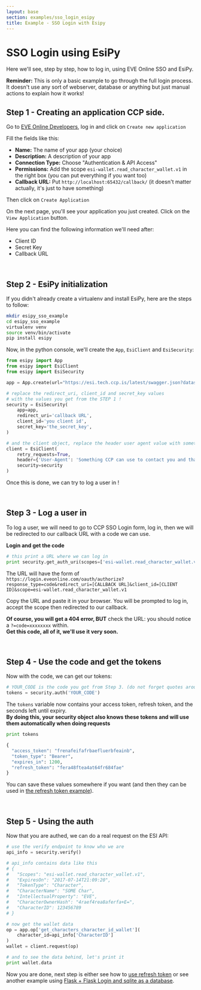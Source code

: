 ```yaml
---
layout: base
section: examples/sso_login_esipy
title: Example - SSO Login with Esipy
---
```

# SSO Login using EsiPy

Here we'll see, step by step, how to log in, using EVE Online SSO and EsiPy.

<div class="alert alert-dismissible alert-info">
    <strong>Reminder:</strong> This is only a basic example to go through the full login process. <br>
    It doesn't use any sort of webserver, database or anything but just manual actions to explain how it works!
</div>

## Step 1 - Creating an application CCP side.

Go to [EVE Online Developers](https://developers.eveonline.com/applications), log in and click on `Create new application`

Fill the fields like this:

* __Name:__ The name of your app (your choice)
* __Description:__ A description of your app
* __Connection Type:__ Choose "Authentication & API Access"
* __Permissions:__ Add the scope `esi-wallet.read_character_wallet.v1` in the right box (you can put everything if you want too)
* __Callback URL:__ Put `http://localhost:65432/callback/` (it doesn't matter actually, it's just to have something)

Then click on `Create Application`

On the next page, you'll see your application you just created. Click on the `View Application` button.

Here you can find the following information we'll need after: 

* Client ID
* Secret Key
* Callback URL

&nbsp;

## Step 2 - EsiPy initialization

If you didn't already create a virtualenv and install EsiPy, here are the steps to follow:

```bash
mkdir esipy_sso_example
cd esipy_sso_example
virtualenv venv
source venv/bin/activate
pip install esipy
```

Now, in the python console, we'll create the `App`, `EsiClient` and `EsiSecurity`:

```python
from esipy import App
from esipy import EsiClient
from esipy import EsiSecurity

app = App.create(url="https://esi.tech.ccp.is/latest/swagger.json?datasource=tranquility")

# replace the redirect_uri, client_id and secret_key values
# with the values you get from the STEP 1 !
security = EsiSecurity(
    app=app,
    redirect_uri='callback URL',
    client_id='you client id',
    secret_key='the_secret_key',
)

# and the client object, replace the header user agent value with something reliable !
client = EsiClient(
    retry_requests=True,
    header={'User-Agent': 'Something CCP can use to contact you and that define your app'},
    security=security
)
```

Once this is done, we can try to log a user in !

&nbsp;

## Step 3 - Log a user in

To log a user, we will need to go to CCP SSO Login form, log in, then we will be redirected to our callback URL with a code we can use.

__Login and get the code__

```python
# this print a URL where we can log in
print security.get_auth_uri(scopes=['esi-wallet.read_character_wallet.v1'])
```

The URL will have the form of <br>
```https://login.eveonline.com/oauth/authorize?response_type=code&redirect_uri=[CALLBACK URL]&client_id=[CLIENT ID]&scope=esi-wallet.read_character_wallet.v1```

Copy the URL and paste it in your browser. You will be prompted to log in, accept the scope then redirected to our callback.

__Of course, you will get a 404 error, BUT__ check the URL: you should notice a `?=code=xxxxxxxx` within. <br>
__Get this code, all of it, we'll use it very soon.__

&nbsp;

## Step 4 - Use the code and get the tokens

Now with the code, we can get our tokens:

```python
# YOUR_CODE is the code you got from Step 3. (do not forget quotes around it)
tokens = security.auth('YOUR_CODE')
```

The `tokens` variable now contains your access token, refresh token, and the seconds left until expiry.<br>
__By doing this, your security object also knows these tokens and will use them automatically when doing requests__

```python
print tokens

{
  "access_token": "frenafeifafrbaefluerbfeainb",
  "token_type": "Bearer",
  "expires_in": 1200,
  "refresh_token": "fera48ftea4at64fr684fae"
}
```

You can save these values somewhere if you want (and then they can be used in [the refresh token example](/EsiPy/examples/using_refresh_token/)).

&nbsp;

## Step 5 - Using the auth

Now that you are authed, we can do a real request on the ESI API: 

```python
# use the verify endpoint to know who we are
api_info = security.verify()

# api_info contains data like this
# {
#   "Scopes": "esi-wallet.read_character_wallet.v1",
#   "ExpiresOn": "2017-07-14T21:09:20",
#   "TokenType": "Character",
#   "CharacterName": "SOME Char",
#   "IntellectualProperty": "EVE",
#   "CharacterOwnerHash": "4raef4rea8aferfa+E=",
#   "CharacterID": 123456789
# }

# now get the wallet data
op = app.op['get_characters_character_id_wallet'](
    character_id=api_info['CharacterID']
)
wallet = client.request(op)

# and to see the data behind, let's print it
print wallet.data
```

<div class="alert alert-dismissible alert-success">
    Now you are done, next step is either see how to <a href="/EsiPy/examples/using_refresh_token/">use refresh token</a> or see another example using <a href="https://github.com/Kyria/flask-esipy-example">Flask + Flask Login and sqlite as a database</a>.
</div>